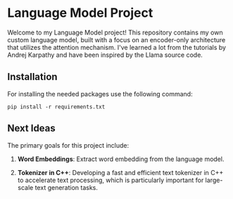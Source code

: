 # Language Model Project

Welcome to my Language Model project! This repository contains my own custom language model, built with a focus on an encoder-only architecture that utilizes the attention mechanism. I've learned a lot from the tutorials by Andrej Karpathy and have been inspired by the Llama source code.

## Installation

For installing the needed packages use the following command:
```
pip install -r requirements.txt
```
## Next Ideas

The primary goals for this project include:

1. **Word Embeddings**: Extract word embedding from the language model.

2. **Tokenizer in C++**: Developing a fast and efficient text tokenizer in C++ to accelerate text processing, which is particularly important for large-scale text generation tasks.
